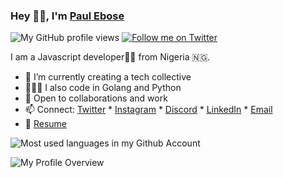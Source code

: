 ### Hey 👋🏽, I'm [Paul Ebose](https://bada.llc)

![My GitHub profile views](https://visitor-badge.glitch.me/badge?page_id=paulebose.paulebose)
[![Follow me on Twitter](https://img.shields.io/twitter/follow/tiredforeal?label=%40tiredforeal&style=social)](https://twitter.com/intent/follow?screen_name=swyx&tw_p=followbutton)



I am a Javascript developer🚀💕 from Nigeria 🇳🇬.

- 🌱 I’m currently creating a tech collective
- 👨🏽‍💻 I also code in Golang and Python 
- 💬 Open to collaborations and work 
- 📫 Connect: [Twitter](https://twitter.com/tiredforeal) * [Instagram](https://instagram.com/se.tale) * [Discord](https://discordapp.com/users/763924922589249557) * [LinkedIn](https://linkedin.com/in/paulebose) * [Email](mailto://paulebose@gmail.com)
- 📝 [Resume](https://drive.google.com/file/d/1oHBuMxYBs5wT3pvtu30-zWIe48d9h8hz/view)

![Most used languages in my Github Account](https://github-readme-stats.vercel.app/api/top-langs/?username=paulebose&layout=compact&theme=gotham&count_private=true)

![My Profile Overview](https://github-readme-stats.vercel.app/api?username=paulebose&show_icons=true&theme=gotham&count_private=true)
